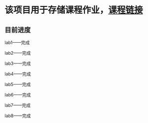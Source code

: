 # 该项目用于存储课程作业，[课程链接](https://github.com/walkman617/IMD/blob/master/Assignments.md)

## 目前进度

lab1——完成

lab2——完成

lab3——完成

lab4——完成

lab5——完成

lab6——完成

lab7——完成

lab8——完成